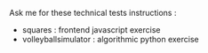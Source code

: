 Ask me for these technical tests instructions :
- squares : frontend javascript exercise
- volleyballsimulator : algorithmic python exercise